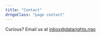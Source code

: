 ```yaml
---
title: "Contact"
drngoClass: "page contact"
---
```


<section class="intro">
Curious? Email us at <a href="mailto:inbox@datarights.ngo">inbox@datarights.ngo</a>
</section>
